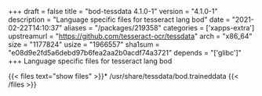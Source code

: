 +++
draft = false
title = "bod-tessdata 4.1.0-1"
version = "4.1.0-1"
description = "Language specific files for tesseract lang bod"
date = "2021-02-22T14:10:37"
aliases = "/packages/219358"
categories = ['xapps-extra']
upstreamurl = "https://github.com/tesseract-ocr/tessdata"
arch = "x86_64"
size = "1177824"
usize = "1966557"
sha1sum = "e08d9e2fd5a6debd97b6fea2aa2b0acdf74a3721"
depends = "['glibc']"
+++
Language specific files for tesseract lang bod

{{< files text="show files" >}}* /usr/share/tessdata/bod.traineddata
{{< /files >}}